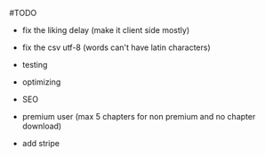 #TODO

- fix the liking delay (make it client side mostly)
- fix the csv utf-8 (words can't have latin characters)

- testing
- optimizing
- SEO

- premium user (max 5 chapters for non premium and no chapter download)
- add stripe
